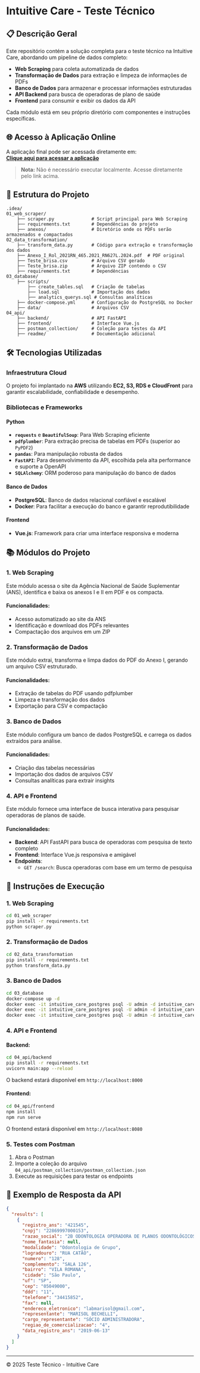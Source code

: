 # Intuitive Care - Teste Técnico

## 📋 Descrição Geral
Este repositório contém a solução completa para o teste técnico na Intuitive Care, abordando um pipeline de dados completo:

* **Web Scraping** para coleta automatizada de dados
* **Transformação de Dados** para extração e limpeza de informações de PDFs
* **Banco de Dados** para armazenar e processar informações estruturadas
* **API Backend** para busca de operadoras de plano de saúde
* **Frontend** para consumir e exibir os dados da API

Cada módulo está em seu próprio diretório com componentes e instruções específicas.

## 🌐 Acesso à Aplicação Online
A aplicação final pode ser acessada diretamente em:  
[**Clique aqui para acessar a aplicação**](http://intuitivecarefront.s3-website.us-east-2.amazonaws.com/)

> **Nota:** Não é necessário executar localmente. Acesse diretamente pelo link acima.

## 📂 Estrutura do Projeto

```
.idea/
01_web_scraper/
    ├── scraper.py              # Script principal para Web Scraping
    ├── requirements.txt        # Dependências do projeto
    ├── anexos/                 # Diretório onde os PDFs serão armazenados e compactados
02_data_transformation/
    ├── transform_data.py       # Código para extração e transformação dos dados
    ├── Anexo_I_Rol_2021RN_465.2021_RN627L.2024.pdf  # PDF original
    ├── Teste_brisa.csv         # Arquivo CSV gerado
    ├── Teste_brisa.zip         # Arquivo ZIP contendo o CSV
    ├── requirements.txt        # Dependências
03_database/
    ├── scripts/
        ├── create_tables.sql   # Criação de tabelas
        ├── load.sql            # Importação dos dados
        ├── analytics_querys.sql # Consultas analíticas
    ├── docker-compose.yml      # Configuração do PostgreSQL no Docker
    ├── data/                   # Arquivos CSV
04_api/
    ├── backend/                # API FastAPI
    ├── frontend/               # Interface Vue.js
    ├── postman_collection/     # Coleção para testes da API
    ├── readme/                 # Documentação adicional
```

## 🛠️ Tecnologias Utilizadas

### Infraestrutura Cloud
O projeto foi implantado na **AWS** utilizando **EC2, S3, RDS e CloudFront** para garantir escalabilidade, confiabilidade e desempenho.

### Bibliotecas e Frameworks

#### Python
* **`requests`** e **`BeautifulSoup`**: Para Web Scraping eficiente
* **`pdfplumber`**: Para extração precisa de tabelas em PDFs (superior ao `PyPDF2`)
* **`pandas`**: Para manipulação robusta de dados
* **`FastAPI`**: Para desenvolvimento da API, escolhida pela alta performance e suporte a OpenAPI
* **`SQLAlchemy`**: ORM poderoso para manipulação do banco de dados

#### Banco de Dados
* **PostgreSQL**: Banco de dados relacional confiável e escalável
* **Docker**: Para facilitar a execução do banco e garantir reprodutibilidade

#### Frontend
* **Vue.js**: Framework para criar uma interface responsiva e moderna

## 📚 Módulos do Projeto

### 1. Web Scraping
Este módulo acessa o site da Agência Nacional de Saúde Suplementar (ANS), identifica e baixa os anexos I e II em PDF e os compacta.

#### Funcionalidades:
- Acesso automatizado ao site da ANS
- Identificação e download dos PDFs relevantes
- Compactação dos arquivos em um ZIP

### 2. Transformação de Dados
Este módulo extrai, transforma e limpa dados do PDF do Anexo I, gerando um arquivo CSV estruturado.

#### Funcionalidades:
- Extração de tabelas do PDF usando pdfplumber
- Limpeza e transformação dos dados
- Exportação para CSV e compactação

### 3. Banco de Dados
Este módulo configura um banco de dados PostgreSQL e carrega os dados extraídos para análise.

#### Funcionalidades:
- Criação das tabelas necessárias
- Importação dos dados de arquivos CSV
- Consultas analíticas para extrair insights

### 4. API e Frontend
Este módulo fornece uma interface de busca interativa para pesquisar operadoras de planos de saúde.

#### Funcionalidades:
- **Backend**: API FastAPI para busca de operadoras com pesquisa de texto completo
- **Frontend**: Interface Vue.js responsiva e amigável
- **Endpoints**:
  - `GET /search`: Busca operadoras com base em um termo de pesquisa

## 🚀 Instruções de Execução

### 1. Web Scraping
```bash
cd 01_web_scraper
pip install -r requirements.txt
python scraper.py
```

### 2. Transformação de Dados
```bash
cd 02_data_transformation
pip install -r requirements.txt
python transform_data.py
```

### 3. Banco de Dados
```bash
cd 03_database
docker-compose up -d
docker exec -it intuitive_care_postgres psql -U admin -d intuitive_care -c "\i /scripts/create_tables.sql"
docker exec -it intuitive_care_postgres psql -U admin -d intuitive_care -c "\i /scripts/load.sql"
docker exec -it intuitive_care_postgres psql -U admin -d intuitive_care -c "\i /scripts/analytics_querys.sql"
```

### 4. API e Frontend

#### Backend:
```bash
cd 04_api/backend
pip install -r requirements.txt
uvicorn main:app --reload
```
O backend estará disponível em `http://localhost:8000`

#### Frontend:
```bash
cd 04_api/frontend
npm install
npm run serve
```
O frontend estará disponível em `http://localhost:8080`

### 5. Testes com Postman
1. Abra o Postman
2. Importe a coleção do arquivo `04_api/postman_collection/postman_collection.json`
3. Execute as requisições para testar os endpoints

## 📝 Exemplo de Resposta da API

```json
{
  "results": [
    {
      "registro_ans": "421545",
      "cnpj": "22869997000153",
      "razao_social": "2B ODONTOLOGIA OPERADORA DE PLANOS ODONTOLÓGICOS LTDA",
      "nome_fantasia": null,
      "modalidade": "Odontologia de Grupo",
      "logradouro": "RUA CATÃO",
      "numero": "128",
      "complemento": "SALA 126",
      "bairro": "VILA ROMANA",
      "cidade": "São Paulo",
      "uf": "SP",
      "cep": "05049000",
      "ddd": "11",
      "telefone": "34415852",
      "fax": null,
      "endereco_eletronico": "labmarisol@gmail.com",
      "representante": "MARISOL BECHELLI",
      "cargo_representante": "SÓCIO ADMINISTRADORA",
      "regiao_de_comercializacao": "4",
      "data_registro_ans": "2019-06-13"
    }
  ]
}
```

---

© 2025 Teste Técnico - Intuitive Care